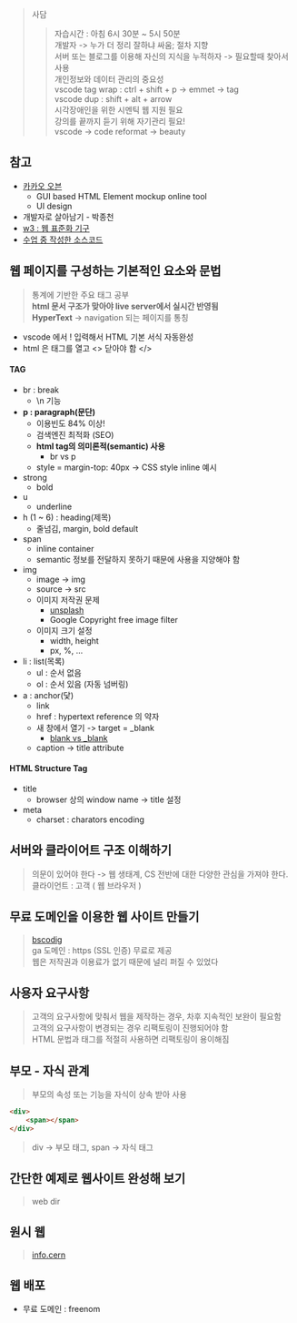 > 사담
>> 자습시간 : 아침 6시 30분 ~ 5시 50분 <br>
>> 개발자 -> 누가 더 정리 잘하냐 싸움; 절차 지향 <br>
>> 서버 또는 블로그를 이용해 자신의 지식을 누적하자 -> 필요할때 찾아서 사용 <br>
>> 개인정보와 데이터 관리의 중요성 <br>
>> vscode tag wrap : ctrl + shift + p -> emmet -> tag <br>
>> vscode dup : shift + alt + arrow <br>
>> 시각장애인을 위한 시멘틱 웹 지원 필요 <br>
>> 강의를 끝까지 듣기 위해 자기관리 필요! <br>
>> vscode -> code reformat -> beauty <br>


## 참고
- [카카오 오븐](https://ovenapp.io/)
  - GUI based HTML Element mockup online tool
  - UI design
- 개발자로 살아남기 - 박종천
- [w3 : 웹 표준화 기구](https://www.w3.org)
- [수업 중 작성한 소스코드](https://www.notion.so/boggy/WEB1-02ef558eccfa492ababae5c2b614e836)


## 웹 페이지를 구성하는 기본적인 요소와 문법
> 통계에 기반한 주요 태그 공부 <br>
> **html 문서 구조가 맞아야 live server에서 실시간 반영됨** <br>
> **HyperText** -> navigation 되는 페이지를 통칭 <br>

- vscode 에서 ! 입력해서 HTML 기본 서식 자동완성
- html 은 태그를 열고 <> 닫아야 함 </>

#### TAG
- br : break
  - \n 기능
- **p : paragraph(문단)**
  - 이용빈도 84% 이상!
  - 검색엔진 최적화 (SEO)
  - **html tag의 의미론적(semantic) 사용**
    - br vs p
  - style = margin-top: 40px -> CSS style inline 예시
- strong
  - bold
- u
  - underline
- h (1 ~ 6) : heading(제목)
  - 줄넘김, margin, bold default
- span
  - inline container
  - semantic 정보를 전달하지 못하기 때문에 사용을 지양해야 함
- img
  - image -> img
  - source -> src
  - 이미지 저작권 문제
    - [unsplash](https://unsplash.com/)
    - Google Copyright free image filter
  - 이미지 크기 설정
    - width, height
    - px, %, ...
- li : list(목록)
  - ul : 순서 없음
  - ol : 순서 있음 (자동 넘버링)
- a : anchor(닻)
  - link
  - href : hypertext reference 의 약자
  - 새 창에서 열기 -> target = _blank
    - [blank vs _blank](https://velog.io/@tngusglaso/HTML-%EB%A7%81%ED%81%AC-targerblank%EC%99%80-targerblank%EC%9D%98-%EC%B0%A8%EC%9D%B4%EC%A0%90)
  - caption -> title attribute

#### HTML Structure Tag
- title
  - browser 상의 window name -> title 설정
- meta
  - charset : charators encoding


## 서버와 클라이어트 구조 이해하기
> 의문이 있어야 한다 -> 웹 생태계, CS 전반에 대한 다양한 관심을 가져야 한다. <br>
> 클라이언트 : 고객 ( 웹 브라우저 ) <br>


## 무료 도메인을 이용한 웹 사이트 만들기
> [bscodig](https://www.bscoding.ga) <br>
> ga 도메인 : https (SSL 인증) 무료로 제공 <br>
> 웹은 저작권과 이용료가 없기 때문에 널리 퍼질 수 있었다 <br>


## 사용자 요구사항
> 고객의 요구사항에 맞춰서 웹을 제작하는 경우, 차후 지속적인 보완이 필요함 <br>
> 고객의 요구사항이 변경되는 경우 리팩토링이 진행되어야 함 <br>
> HTML 문법과 태그를 적절히 사용하면 리팩토링이 용이해짐 <br>


## 부모 - 자식 관계
> 부모의 속성 또는 기능을 자식이 상속 받아 사용 <br>
``` html
<div>
    <span></span>
</div>
```
> div -> 부모 태그, span -> 자식 태그 <br>


## 간단한 예제로 웹사이트 완성해 보기
> web dir

## 원시 웹
> [info.cern](http://info.cern.ch/)

## 웹 배포
- 무료 도메인 : freenom
